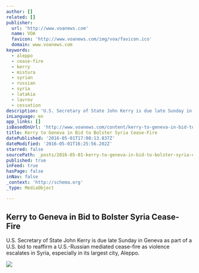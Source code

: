 ```yaml
---
author: []
related: []
publisher:
  url: 'http://www.voanews.com'
  name: VOA
  favicon: 'http://www.voanews.com/img/voa/favicon.ico'
  domain: www.voanews.com
keywords:
  - aleppo
  - cease-fire
  - kerry
  - mistura
  - syrian
  - russian
  - syria
  - latakia
  - lavrov
  - cessation
description: 'U.S. Secretary of State John Kerry is due late Sunday in Geneva as part of a U.S. bid to reaffirm a U.S.-Russian mediated cease-fire as violence escalates in Syria, especially in its largest city, Aleppo.'
inLanguage: en
app_links: []
isBasedOnUrl: 'http://www.voanews.com/content/kerry-to-geneva-in-bid-to-bolster-syria-cease-fire/3310561.html'
title: Kerry to Geneva in Bid to Bolster Syria Cease-Fire
datePublished: '2016-05-01T17:08:13.837Z'
dateModified: '2016-05-01T16:25:56.202Z'
starred: false
sourcePath: _posts/2016-05-01-kerry-to-geneva-in-bid-to-bolster-syria-cease-fire.md
published: true
inFeed: true
hasPage: false
inNav: false
_context: 'http://schema.org'
_type: MediaObject

---
```

<article style=""><h1>Kerry to Geneva in Bid to Bolster Syria Cease-Fire</h1><p>U.S. Secretary of State John Kerry is due late Sunday in Geneva as part of a U.S. bid to reaffirm a U.S.-Russian mediated cease-fire as violence escalates in Syria, especially in its largest city, Aleppo.</p><img src="http://gdb.voanews.com/FBFCE99C-BC94-4977-926B-C6712A6DE6D8_mw1024_mh1024_s.jpg" /></article>